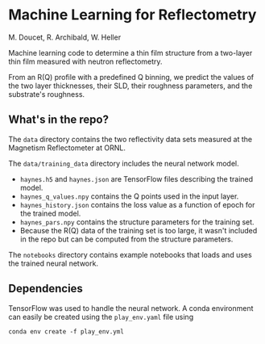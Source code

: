 # Machine Learning for Reflectometry
M. Doucet, R. Archibald, W. Heller

Machine learning code to determine a thin film structure from a 
two-layer thin film measured with neutron reflectometry.

From an R(Q) profile with a predefined Q binning, we predict the values
of the two layer thicknesses, their SLD, their roughness parameters, and
the substrate's roughness.

## What's in the repo?
The `data` directory contains the two reflectivity data sets measured at the Magnetism Reflectometer at ORNL.

The `data/training_data` directory includes the neural network model. 

  * `haynes.h5` and `haynes.json` are TensorFlow files describing the trained model.
  * `haynes_q_values.npy` contains the Q points used in the input layer.
  * `haynes_history.json` contains the loss value as a function of epoch for the trained model.
  * `haynes_pars.npy` contains the structure parameters for the training set.
  * Because the R(Q) data of the training set is too large, it wasn't included in the repo but can be computed from the structure parameters.

The `notebooks` directory contains example notebooks that loads and
uses the trained neural network.

## Dependencies
TensorFlow was used to handle the neural network. A conda environment
can easily be created using the `play_env.yaml` file using

    conda env create -f play_env.yml
